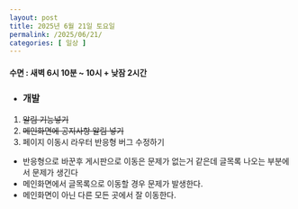 ```yaml
---
layout: post
title: 2025년 6월 21일 토요일
permalink: /2025/06/21/
categories: [ 일상 ]
---
```

#### 수면 : 새벽 6시 10분 ~ 10시 + 낮잠 2시간
* ### 개발
1. ~~알림 기능넣기~~
2. ~~메인화면에 공지사항 알림 넣기~~
3. 페이지 이동시 라우터 반응형 버그 수정하기
  - 반응형으로 바꾼후 게시판으로 이동은 문제가 없는거 같은데 글목록 나오는 부분에서 문제가 생긴다
  - 메인화면에서 글목록으로 이동할 경우 문제가 발생한다.
  - 메인화면이 아닌 다른 모든 곳에서 잘 이동한다.
